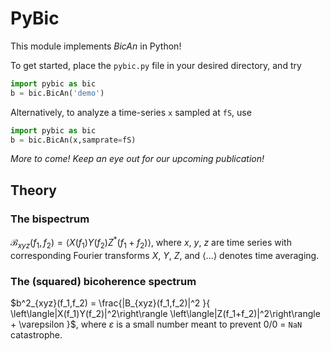 # PyBic
This module implements _BicAn_ in Python!

To get started, place the ``pybic.py`` file in your desired directory, and try
```python
import pybic as bic
b = bic.BicAn('demo')
```

Alternatively, to analyze a time-series ``x`` sampled at ``fS``, use
```python
import pybic as bic
b = bic.BicAn(x,samprate=fS)
```
_More to come! Keep an eye out for our upcoming publication!_

## Theory

### The bispectrum
$\mathcal{B}_{xyz}(f_1,f_2) = \langle X(f_1)Y(f_2)Z^*(f_1+f_2) \rangle$, where $x$, $y$, $z$ are time series with 
corresponding Fourier transforms $X$, $Y$, $Z$,
and $\langle ... \rangle$ denotes time averaging.

### The (squared) bicoherence spectrum
$b^2_{xyz}(f_1,f_2) = \frac{|B_{xyz}(f_1,f_2)|^2 }{ \left\langle|X(f_1)Y(f_2)|^2\right\rangle \left\langle|Z(f_1+f_2)|^2\right\rangle + \varepsilon }$,
where $\varepsilon$ is a small number meant to prevent 0/0 = ``NaN`` catastrophe.
